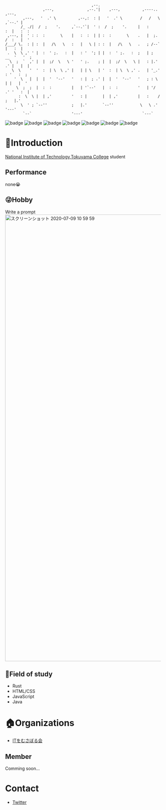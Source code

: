 ```
                                       ,--.
                 ,---,               ,--.'|    ,---,          ,----..       ,---,
        ,---,   '  .' \          ,--,:  : |   '  .' \        /   /   \   ,`--.' |
       /_ ./|  /  ;    '.     ,`--.'`|  ' :  /  ;    '.     |   :     :  |   :  :
 ,---, |  ' : :  :       \    |   :  :  | | :  :       \    .   |  ;. /  :   |  '
/___/ \.  : | :  |   /\   \   :   |   \ | : :  |   /\   \   .   ; /--`   |   :  |
 .  \  \ ,' ' |  :  ' ;.   :  |   : '  '; | |  :  ' ;.   :  ;   | ;  __  '   '  ;
  \  ;  `  ,' |  |  ;/  \   \ '   ' ;.    ; |  |  ;/  \   \ |   : |.' .' |   |  |
   \  \    '  '  :  | \  \ ,' |   | | \   | '  :  | \  \ ,' .   | '_.' : '   :  ;
    '  \   |  |  |  '  '--'   '   : |  ; .' |  |  '  '--'   '   ; : \  | |   |  '
     \  ;  ;  |  :  :         |   | '`--'   |  :  :         '   | '/  .' '   :  |
      :  \  \ |  | ,'         '   : |       |  | ,'         |   :    /   ;   |.'
       \  ' ; `--''           ;   |.'       `--''            \   \ .'    '---'
        `--`                  '---'                           `---`

```
![badge](https://img.shields.io/badge/Apple-respect-orange.svg?style=flat)
![badge](https://img.shields.io/badge/Mac-Love-ff69b4.svg?style=flat)
![badge](https://img.shields.io/badge/Java-Good-brightgreen.svg?style=flat)
![badge](https://img.shields.io/badge/HTML-Good-information.svg?style=flat)
![badge](https://img.shields.io/badge/JavaScript-Good-brightgreen.svg?style=flat)
![badge](https://img.shields.io/badge/Rust-soso-important.svg?style=flat)
![badge](https://img.shields.io/badge/PRO-になりたい-blueviolet.svg?style=flat)
# :tada:Introduction
[National Institute of Technology,Tokuyama College](https://www.tokuyama.ac.jp) student
## Performance
none:sob:
## :stuck_out_tongue_winking_eye:Hobby
Write a prompt<br>
<img width="1440" alt="スクリーンショット 2020-07-09 10 59 59" src="https://user-images.githubusercontent.com/57137136/86988524-654c9780-c1d3-11ea-913b-d6c234a8692c.png">

## :book:Field of study
- Rust
- HTML/CSS
- JavaScript
- Java

# :house:Organizations
- [ITをむさぼる会](https://github.com/tokuyama-it)
## Member
Comming soon...

# Contact
- [Twitter](https://twitter.com/x7jkUzTfgbF4gBd)



